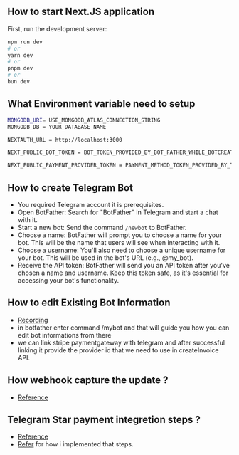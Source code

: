 ## How to start Next.JS application

First, run the development server:

```bash
npm run dev
# or
yarn dev
# or
pnpm dev
# or
bun dev
```

## What Environment variable need to setup

```bash
MONGODB_URI= USE_MONGODB_ATLAS_CONNECTION_STRING
MONGODB_DB = YOUR_DATABASE_NAME

NEXTAUTH_URL = http://localhost:3000

NEXT_PUBLIC_BOT_TOKEN = BOT_TOKEN_PROVIDED_BY_BOT_FATHER_WHILE_BOTCREATION

NEXT_PUBLIC_PAYMENT_PROVIDER_TOKEN = PAYMENT_METHOD_TOKEN_PROVIDED_BY_TELEGRAM_AFTER_LINKING_PAYMENT_PROVIDER
```

## How to create Telegram Bot

- You required Telegram account it is prerequisites.
- Open BotFather: Search for "BotFather" in Telegram and start a chat with it.
- Start a new bot: Send the command `/newbot` to BotFather.
- Choose a name: BotFather will prompt you to choose a name for your bot. This will be the name that users will see when interacting with it.
- Choose a username: You'll also need to choose a unique username for your bot. This will be used in the bot's URL (e.g., @my_bot).
- Receive the API token: BotFather will send you an API token after you've chosen a name and username. Keep this token safe, as it's essential for accessing your bot's functionality.

## How to edit Existing Bot Information

- [Recording](https://www.awesomescreenshot.com/video/31398955)
- in botfather enter command /mybot and that will guide you how you can edit bot informations from there
- we can link stripe paymentgateway with telegram and after successful linking it provide the provider id that we need to use in createInvoice API.

## How webhook capture the update ?

- [Reference](https://github.com/harshadgoswami/my-documentations/blob/master/telegram/how-to-setup-webhook.md)

## Telegram Star payment integretion steps ?

- [Reference](https://core.telegram.org/bots/payments-stars#implementing-payments)
- [Refer](https://github.com/harshadgoswami/telegram-mini-shop-app/blob/master/pages/api/webhook/index.ts) for how i implemented that steps.
